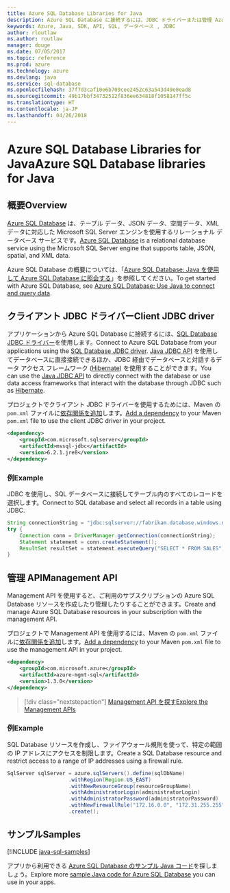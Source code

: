 ```yaml
---
title: Azure SQL Database Libraries for Java
description: Azure SQL Database に接続するには、JDBC ドライバーまたは管理 Azure SQL Database インスタンスと Management API を使用します。
keywords: Azure, Java, SDK, API, SQL, データベース , JDBC
author: rloutlaw
ms.author: routlaw
manager: douge
ms.date: 07/05/2017
ms.topic: reference
ms.prod: azure
ms.technology: azure
ms.devlang: java
ms.service: sql-database
ms.openlocfilehash: 37f7d3caf10e6b709cee2452c63a543d49e0ead8
ms.sourcegitcommit: 49b17bbf34732512f836ee634818f1058147ff5c
ms.translationtype: HT
ms.contentlocale: ja-JP
ms.lasthandoff: 04/26/2018
---
```

# <a name="azure-sql-database-libraries-for-java"></a><span data-ttu-id="4b83b-104">Azure SQL Database Libraries for Java</span><span class="sxs-lookup"><span data-stu-id="4b83b-104">Azure SQL Database libraries for Java</span></span>

## <a name="overview"></a><span data-ttu-id="4b83b-105">概要</span><span class="sxs-lookup"><span data-stu-id="4b83b-105">Overview</span></span>

<span data-ttu-id="4b83b-106">[Azure SQL Database](/azure/sql-database/sql-database-technical-overview) は、テーブル データ、JSON データ、空間データ、XML データに対応した Microsoft SQL Server エンジンを使用するリレーショナル データベース サービスです。</span><span class="sxs-lookup"><span data-stu-id="4b83b-106">[Azure SQL Database](/azure/sql-database/sql-database-technical-overview) is a relational database service using the Microsoft SQL Server engine that supports table, JSON, spatial, and XML data.</span></span> 

<span data-ttu-id="4b83b-107">Azure SQL Database の概要については、「[Azure SQL Database: Java を使用して Azure SQL Database に照会する](/azure/sql-database/sql-database-connect-query-java)」を参照してください。</span><span class="sxs-lookup"><span data-stu-id="4b83b-107">To get started with Azure SQL Database, see [Azure SQL Database: Use Java to connect and query data](/azure/sql-database/sql-database-connect-query-java).</span></span>

## <a name="client-jdbc-driver"></a><span data-ttu-id="4b83b-108">クライアント JDBC ドライバー</span><span class="sxs-lookup"><span data-stu-id="4b83b-108">Client JDBC driver</span></span>

<span data-ttu-id="4b83b-109">アプリケーションから Azure SQL Database に接続するには、[SQL Database JDBC ドライバー](/sql/connect/jdbc/microsoft-jdbc-driver-for-sql-server)を使用します。</span><span class="sxs-lookup"><span data-stu-id="4b83b-109">Connect to Azure SQL Database from your applications using the [SQL Database JDBC driver](/sql/connect/jdbc/microsoft-jdbc-driver-for-sql-server).</span></span> <span data-ttu-id="4b83b-110">[Java JDBC API](https://docs.oracle.com/javase/8/docs/technotes/guides/jdbc/) を使用してデータベースに直接接続できるほか、JDBC 経由でデータベースと対話するデータ アクセス フレームワーク ([Hibernate](http://hibernate.org/)) を使用することができます。</span><span class="sxs-lookup"><span data-stu-id="4b83b-110">You can use the [Java JDBC API](https://docs.oracle.com/javase/8/docs/technotes/guides/jdbc/) to directly connect with the database or use data access frameworks that interact with the database through JDBC such as [Hibernate](http://hibernate.org/).</span></span>

<span data-ttu-id="4b83b-111">プロジェクトでクライアント JDBC ドライバーを使用するためには、Maven の `pom.xml` ファイルに[依存関係を追加](https://maven.apache.org/guides/getting-started/index.html#How_do_I_use_external_dependencies)します。</span><span class="sxs-lookup"><span data-stu-id="4b83b-111">[Add a dependency](https://maven.apache.org/guides/getting-started/index.html#How_do_I_use_external_dependencies) to your Maven `pom.xml` file to use the client JDBC driver in your project.</span></span>


```XML
<dependency>
    <groupId>com.microsoft.sqlserver</groupId>
    <artifactId>mssql-jdbc</artifactId>
    <version>6.2.1.jre8</version>
</dependency>
```   

### <a name="example"></a><span data-ttu-id="4b83b-112">例</span><span class="sxs-lookup"><span data-stu-id="4b83b-112">Example</span></span>

<span data-ttu-id="4b83b-113">JDBC を使用し、SQL データベースに接続してテーブル内のすべてのレコードを選択します。</span><span class="sxs-lookup"><span data-stu-id="4b83b-113">Connect to SQL database and select all records in a table using JDBC.</span></span>

```java
String connectionString = "jdbc:sqlserver://fabrikam.database.windows.net:1433;database=fiber;user=raisa;password=testpass;encrypt=true;hostNameInCertificate=*.database.windows.net;loginTimeout=30;";
try {
    Connection conn = DriverManager.getConnection(connectionString);
    Statement statement = conn.createStatement();
    ResultSet resultSet = statement.executeQuery("SELECT * FROM SALES");
}  
```

## <a name="management-api"></a><span data-ttu-id="4b83b-114">管理 API</span><span class="sxs-lookup"><span data-stu-id="4b83b-114">Management API</span></span>

<span data-ttu-id="4b83b-115">Management API を使用すると、ご利用のサブスクリプションの Azure SQL Database リソースを作成したり管理したりすることができます。</span><span class="sxs-lookup"><span data-stu-id="4b83b-115">Create and manage Azure SQL Database resources in your subscription with the management API.</span></span>   

<span data-ttu-id="4b83b-116">プロジェクトで Management API を使用するには、Maven の `pom.xml` ファイルに[依存関係を追加](https://maven.apache.org/guides/getting-started/index.html#How_do_I_use_external_dependencies)します。</span><span class="sxs-lookup"><span data-stu-id="4b83b-116">[Add a dependency](https://maven.apache.org/guides/getting-started/index.html#How_do_I_use_external_dependencies) to your Maven `pom.xml` file to use the management API in your project.</span></span>


```XML
<dependency>
    <groupId>com.microsoft.azure</groupId>
    <artifactId>azure-mgmt-sql</artifactId>
    <version>1.3.0</version>
</dependency>
```

> [!div class="nextstepaction"]
> [<span data-ttu-id="4b83b-117">Management API を探す</span><span class="sxs-lookup"><span data-stu-id="4b83b-117">Explore the Management APIs</span></span>](/java/api/overview/azure/sql/management)

### <a name="example"></a><span data-ttu-id="4b83b-118">例</span><span class="sxs-lookup"><span data-stu-id="4b83b-118">Example</span></span>

<span data-ttu-id="4b83b-119">SQL Database リソースを作成し、ファイアウォール規則を使って、特定の範囲の IP アドレスにアクセスを制限します。</span><span class="sxs-lookup"><span data-stu-id="4b83b-119">Create a SQL Database resource and restrict access to a range of IP addresses using a firewall rule.</span></span>

```java
SqlServer sqlServer = azure.sqlServers().define(sqlDbName)
                    .withRegion(Region.US_EAST)
                    .withNewResourceGroup(resourceGroupName)
                    .withAdministratorLogin(administratorLogin)
                    .withAdministratorPassword(administratorPassword)
                    .withNewFirewallRule("172.16.0.0", "172.31.255.255")
                    .create();
```

## <a name="samples"></a><span data-ttu-id="4b83b-120">サンプル</span><span class="sxs-lookup"><span data-stu-id="4b83b-120">Samples</span></span>

[!INCLUDE [java-sql-samples](../docs-ref-conceptual/includes/sql.md)]

<span data-ttu-id="4b83b-121">アプリから利用できる [Azure SQL Database のサンプル Java コード](https://azure.microsoft.com/resources/samples/?platform=java&term=SQL)を探しましょう。</span><span class="sxs-lookup"><span data-stu-id="4b83b-121">Explore more [sample Java code for Azure SQL Database](https://azure.microsoft.com/resources/samples/?platform=java&term=SQL) you can use in your apps.</span></span>